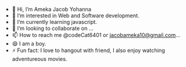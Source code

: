 - 👋 Hi, I’m Ameka Jacob Yohanna
- 👀 I’m interested in Web and Software development.
- 🌱 I’m currently learning javascript.
- 💞️ I’m looking to collaborate on ...
- 📫 How to reach me @codeCat6401 or jacobameka10@gmail.com...
- 😄 I am a boy.
- ⚡ Fun fact:  I love to hangout with friend, I also enjoy watching adventureous movies.

<!---
codeCat6401/codeCat6401 is a ✨ special ✨ repository because its `README.md` (this file) appears on your GitHub profile.
You can click the Preview link to take a look at your changes.
--->
